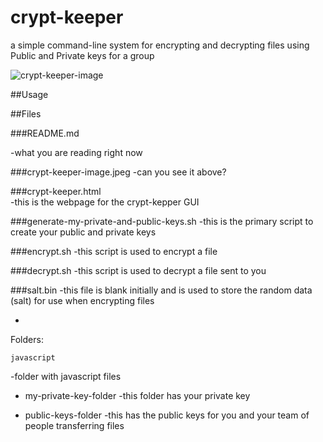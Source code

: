 # crypt-keeper
a simple command-line system for encrypting and decrypting files using Public and Private keys for a group


![crypt-keeper-image](https://cloud.githubusercontent.com/assets/6573380/22278001/e1012d24-e274-11e6-9fc6-bb96e3c0f538.jpeg)


##Usage





##Files

###README.md

-what you are reading right now

###crypt-keeper-image.jpeg
-can you see it above?  

###crypt-keeper.html			
-this is the webpage for the crypt-kepper GUI

###generate-my-private-and-public-keys.sh
-this is the primary script to create your public and private keys

###encrypt.sh
-this script is used to encrypt a file

###decrypt.sh
-this script is used to decrypt a file sent to you

###salt.bin
-this file is blank initially and is used to store the random data (salt) for use when encrypting files


-

Folders:

	javascript
-folder with javascript files
	
-
	my-private-key-folder 
-this folder has your private key

-
	public-keys-folder
-this has the public keys for you and your team of people transferring files


